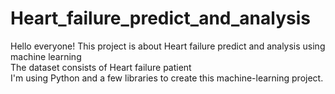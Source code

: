 # Heart_failure_predict_and_analysis

Hello everyone! This project is about Heart failure predict and analysis using machine learning <br />
The dataset consists of Heart failure patient <br />
I'm using Python and a few libraries to create this machine-learning project.<br />